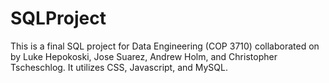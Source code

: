 # SQLProject

This is a final SQL project for Data Engineering (COP 3710) collaborated on by Luke Hepokoski, Jose Suarez, Andrew Holm, and Christopher Tscheschlog. It utilizes CSS, Javascript, and MySQL.
